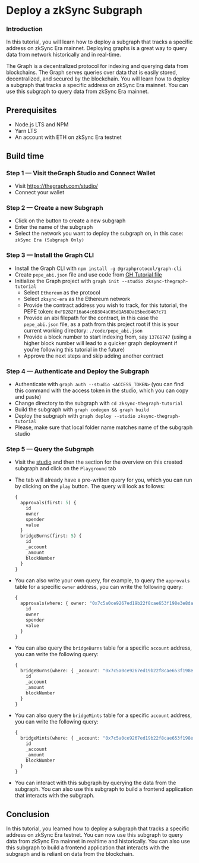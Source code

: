 # Deploy a zkSync Subgraph

### Introduction

In this tutorial, you will learn how to deploy a subgraph that tracks a specific address on zkSync Era mainnet. Deploying graphs is a great way to query data from network historically and in real-time.

The Graph is a decentralized protocol for indexing and querying data from blockchains. The Graph serves queries over data that is easily stored, decentralized, and secured by the blockchain. You will learn how to deploy a subgraph that tracks a specific address on zkSync Era mainnet. You can use this subgraph to query data from zkSync Era mainnet.

## Prerequisites

- Node.js LTS and NPM
- Yarn LTS
- An account with ETH on zkSync Era testnet

## Build time

### Step 1 — Visit theGraph Studio and Connect Wallet

- Visit <https://thegraph.com/studio/>
- Connect your wallet

### Step 2 — Create a new Subgraph

- Click on the button to create a new subgraph
- Enter the name of the subgraph
- Select the network you want to deploy the subgraph on, in this case: `zkSync Era (Subgraph Only)`

### Step 3 — Install the Graph CLI

- Install the Graph CLI with `npm install -g @graphprotocol/graph-cli`
- Create `pepe_abi.json` file and use code from [GH Tutorial file](https://github.com/zkSync-Community-Hub/tutorials/blob/main/tutorials/the-graph/code/pepe_abi.json)
- Initialize the Graph project with `graph init --studio zksync-thegraph-tutorial`
  - Select `Ethereum` as the protocol
  - Select `zksync-era` as the Ethereum network
  - Provide the contract address you wish to track, for this tutorial, the PEPE token: `0xFD282F16a64c6D304aC05d1A58Da15bed0467c71`
  - Provide an abi filepath for the contract, in this case the `pepe_abi.json` file, as a path from this project root if this is your current working directory: `./code/pepe_abi.json`
  - Provide a block number to start indexing from, say `13761747` (using a higher block number will lead to a quicker graph deployment if you're following this tutorial in the future)
  - Approve the next steps and skip adding another contract

### Step 4 — Authenticate and Deploy the Subgraph

- Authenticate with `graph auth --studio <ACCESS_TOKEN>` (you can find this command with the access token in the studio, which you can copy and paste)
- Change directory to the subgraph with `cd zksync-thegraph-tutorial`
- Build the subgraph with `graph codegen && graph build`
- Deploy the subgraph with `graph deploy --studio zksync-thegraph-tutorial`
- Please, make sure that local folder name matches name of the subgraph studio

### Step 5 — Query the Subgraph

- Visit the [studio](https://thegraph.com/studio/) and then the section for the overview on this created subgraph and click on the `Playground` tab
- The tab will already have a pre-written query for you, which you can run by clicking on the `play` button. The query will look as follows:

  ```graphql
  {
    approvals(first: 5) {
      id
      owner
      spender
      value
    }
    bridgeBurns(first: 5) {
      id
      _account
      _amount
      blockNumber
    }
  }
  ```

- You can also write your own query, for example, to query the `approvals` table for a specific `owner` address, you can write the following query:

  ```graphql
  {
    approvals(where: { owner: "0x7c5a0ce9267ed19b22f8cae653f198e3e8daf098" }) {
      id
      owner
      spender
      value
    }
  }
  ```

- You can also query the `bridgeBurns` table for a specific `account` address, you can write the following query:

  ```graphql
  {
    bridgeBurns(where: { _account: "0x7c5a0ce9267ed19b22f8cae653f198e3e8daf098" }) {
      id
      _account
      _amount
      blockNumber
    }
  }
  ```

- You can also query the `bridgeMints` table for a specific `account` address, you can write the following query:

  ```graphql
  {
    bridgeMints(where: { _account: "0x7c5a0ce9267ed19b22f8cae653f198e3e8daf098" }) {
      id
      _account
      _amount
      blockNumber
    }
  }
  ```

- You can interact with this subgraph by querying the data from the subgraph. You can also use this subgraph to build a frontend application that interacts with the subgraph.

## Conclusion

In this tutorial, you learned how to deploy a subgraph that tracks a specific address on zkSync Era testnet. You can now use this subgraph to query data from zkSync Era mainnet in realtime and historically. You can also use this subgraph to build a frontend application that interacts with the subgraph and is reliant on data from the blockchain.
